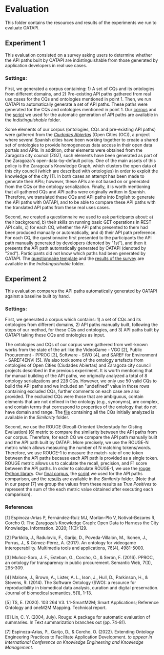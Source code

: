 # Evaluation

This folder contains the resources and results of the experiments we run to evaluate OATAPI.

## Experiment 1
This evaluation consisted on a survey asking users to determine whether the API paths built by OATAPI are indistinguishable from those generated by application developers in real use cases.

### Settings:
First, we generated a corpus containing: 1) A set of CQs and its ontologies from different domains, and 2) Pre-existing API paths gathered from real use cases for the CQs and ontologies mentioned in point 1. Then, we run OATAPI to automatically generate a set of API paths. These paths were generated for the CQs and ontologies mentioned in point 1. Our [corpus](https://github.com/oeg-upm/oatapi/blob/main/Evaluation/Indistinguishable/TestbedFromFieldResearchWork.xlsx) and the [script](https://github.com/oeg-upm/oatapi/tree/main/Evaluation/Indistinguishable/indistinguishable-evaluation.py) we used for the automatic generation of API paths are available in the *Indistinguishable* folder.

Some elements of our corpus (ontologies, CQs and pre-existing API paths) were gathered from the [*Ciudades Abiertas*](https://ciudadesabiertas.es) (Open Cities (OC)), a project where several Spanish cities have been working together to create a shared set of ontologies to provide homogeneous data access in their open data portals and APIs. In addition, other elements were obtained from the Zaragoza city council (ZGZ), such elements have been generated as part of the Zaragoza's open-data-by-default policy. One of the main assets of this policy is the Zaragoza's Knowledge Graph, which clusters the open data of this city council (which are described with ontologies) in order to exploit the knowledge of the city [1]. In  both cases an attempt has been made to generate their APIs; however, these APIs are not based on or generated from the CQs or the ontology serialization. Finally, it is worth mentioning that all gathered CQs and API paths were originally written in Spanish. Therefore, we translated these CQs and API paths into English to generate the API paths with OATAPI, and to be able to compare these API paths with the translated API paths from these real uses cases.

Second, we created a questionnaire we used to ask participants about: a) their background, b) their skills on running basic GET operations in REST API calls, c) for each CQ, whether the API paths presented to them had been produced manually or automatically, and d) their API path preference. For each CQ, the questionnaire first presented to the participants the API path manually generated by developers (denoted by "1st"), and then it presents the API path automatically generated by OATAPI (denoted by "2nd"). Participants did not know which paths had been generated by OATAPI. The [questionnaire template](https://github.com/oeg-upm/oatapi/blob/main/Evaluation/Indistinguishable/Questionnaire-Template.pdf) and the [results of the survey](https://github.com/oeg-upm/oatapi/blob/main/Evaluation/Indistinguishable/Questionnaire%20on%20generating%20REST%20APIs%20from%20ontology%20artefacts%20.csv) are available in the *Indistinguishable* folder.

## Experiment 2
This evaluation compares the API paths automatically generated by OATAPI against a baseline built by hand.

### Settings:
First, we generated a corpus which contains: 1) a set of CQs and its ontologies from different domains, 2) API paths manually built, following the steps of our method, for these CQs and ontologies, and 3) API paths built by OATAPI taking these CQs and ontologies as input.

The ontologies and CQs of our corpus were gathered from well-known works from the state of the art like the VideoGame - VGO [2], Public Procurement - PPROC [3], Software - SWO [4], and SAREF for Environment - SAREF4ENVI [5].  We also took some of the ontology artefacts from ontologies of Open Cities (Ciudades Abiertas) and Zaragoza city council projects described in the previous experiment. It is worth mentioning that for manual building of the API paths, we originally analyzed a total of 8 ontology serializations and 228 CQs. However, we only use 50 valid CQs to build the API paths and we included an "undefined" value in those rows containing excluded CQs, further comments on each case are also provided. The excluded CQs were those that are ambiguous, contain elements that are not defined in the ontology (e.g., synonyms), are complex, and contain terms that correspond to properties of the ontology that do not have domain and range. The [file](https://github.com/oeg-upm/oatapi/blob/main/Evaluation/Similarity/CorpusWithAPIs-ManuallyGenerated.xlsx) containing all the CQs initially analyzed is available in the *Similarity* folder.


Second, we use the ROUGE (Recall-Oriented Understudy for Gisting Evaluation) [6] metric to compare the similarity between the API paths from our corpus. Therefore,
for each CQ we compare the API path manually built and the API path built by OATAPI. More precisely, we use the ROUGE-N metric which allows measuring the number of N matching tokens/words. Therefore, we use ROUGE-1 to measure the match-rate of one token between the API paths because each API path is provided as a single token. ROUGE metric allows us to calculate the recall, precision, and F1 score between the API paths. In order to calculate ROUGE-1, we use the [rouge Python library](https://pypi.org/project/rouge). Our [final corpus](https://github.com/oeg-upm/oatapi/blob/main/Evaluation/Similarity/CorpusWithAPIs-AutomaticallyGenerated.xlsx), the [script](https://github.com/oeg-upm/oatapi/tree/main/Evaluation/Similarity/similarity-evaluation.py) we used for the API paths comparison, and the [results](https://github.com/oeg-upm/oatapi/blob/main/Evaluation/Similarity/SimilarityEvaluation-Results.xlsx) are available in the *Similarity* folder. (Note that in our paper [7] we group the values from these results as *True Positives* to represent the sum of the each metric value obtained after executing each comparison).

### References
[1] Espinoza-Arias P, Fernández-Ruiz MJ, Morlán-Plo V, Notivol-Bezares R, Corcho O. The Zaragoza’s Knowledge Graph: Open Data to Harness the City Knowledge. Information. 2020; 11(3):129.

[2] Parkkila, J., Radulovic, F., Garijo, D., Poveda-Villalón, M., Ikonen, J., Porras, J., & Gómez-Pérez, A. (2017). An ontology for videogame interoperability. Multimedia tools and applications, 76(4), 4981-5000.

[3] Muñoz-Soro, J. F., Esteban, G., Corcho, O., & Serón, F. (2016). PPROC, an ontology for transparency in public procurement. Semantic Web, 7(3), 295-309.

[4] Malone, J., Brown, A., Lister, A. L., Ison, J., Hull, D., Parkinson, H., & Stevens, R. (2014). The Software Ontology (SWO): a resource for reproducibility in biomedical data analysis, curation and digital preservation. Journal of biomedical semantics, 5(1), 1-13.

[5] TS, E. (2020). 103 264 V3. 1.1-SmartM2M; Smart Applications; Reference Ontology and oneM2M Mapping. Technical report.

[6] Lin, C. Y. (2004, July). Rouge: A package for automatic evaluation of summaries. In Text summarization branches out (pp. 74-81).

[7] Espinoza-Arias, P., Garijo, D., & Corcho, O. (2022). Extending Ontology Engineering Practices to Facilitate Application Development. *to appear In International Conference on Knowledge Engineering and Knowledge Management*.

